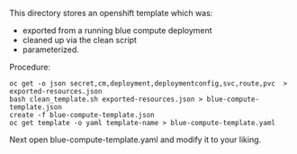 This directory stores an openshift template which was:
- exported from a running blue compute deployment 
- cleaned up via the clean script
- parameterized.

Procedure:

    oc get -o json secret,cm,deployment,deploymentconfig,svc,route,pvc  > exported-resources.json
    bash clean_template.sh exported-resources.json > blue-compute-template.json
    create -f blue-compute-template.json 
    oc get template -o yaml template-name > blue-compute-template.yaml

Next open blue-compute-template.yaml and modify it to your liking.